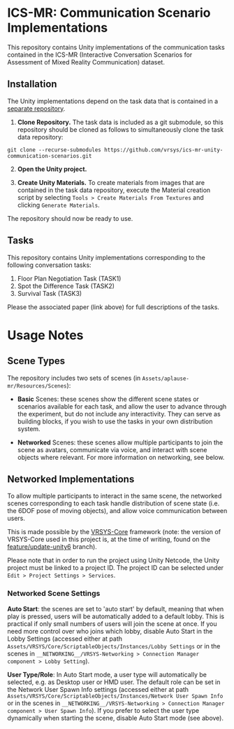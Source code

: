 # ICS-MR: Communication Scenario Implementations

This repository contains Unity implementations of the communication tasks contained in the ICS-MR (Interactive Conversation Scenarios for Assessment of Mixed Reality Communication) dataset.    

## Installation

The Unity implementations depend on the task data that is contained in a [separate repository](https://github.com/vrsys/ics-mr-unity-communication-scenarios).

1. **Clone Repository.** The task data is included as a git submodule, so this repository should be cloned as follows to simultaneously clone the task data repository:

```
git clone --recurse-submodules https://github.com/vrsys/ics-mr-unity-communication-scenarios.git
```

2. **Open the Unity project.** 

3. **Create Unity Materials.** To create materials from images that are contained in the task data repository, execute the Material creation script by selecting `Tools > Create Materials From Textures` and clicking `Generate Materials`.

The repository should now be ready to use.


## Tasks

This repository contains Unity implementations corresponding to the following conversation tasks:

1. Floor Plan Negotiation Task (TASK1)
2. Spot the Difference Task (TASK2)
3. Survival Task (TASK3)

Please the associated paper (link above) for full descriptions of the tasks.


# Usage Notes

## Scene Types

The repository includes two sets of scenes (in `Assets/aplause-mr/Resources/Scenes`):

* **Basic** Scenes: these scenes show the different scene states or scenarios available for each task, and allow the user to advance through the experiment, but do not include any interactivity. They can serve as building blocks, if you wish to use the tasks in your own distribution system.

* **Networked** Scenes: these scenes allow multiple participants to join the scene as avatars, communicate via voice, and interact with scene objects where relevant. For more information on networking, see below.


## Networked Implementations

To allow multiple participants to interact in the same scene, the networked scenes corresponding to each task handle distribution of scene state (i.e. the 6DOF pose of moving objects), and allow voice communication between users.

This is made possible by the [VRSYS-Core](https://github.com/vrsys/vrsys-core/) framework (note: the version of VRSYS-Core used in this project is, at the time of writing, found on the [feature/update-unity6](https://github.com/vrsys/vrsys-core/tree/feature/update-unity6) branch). 

Please note that in order to run the project using Unity Netcode, the Unity project must be linked to a project ID. The project ID can be selected under `Edit > Project Settings > Services`.

### Networked Scene Settings

**Auto Start**: the scenes are set to 'auto start' by default, meaning that when play is pressed, users will be automatically added to a default lobby. This is practical if only small numbers of users will join the scene at once. If you need more control over who joins which lobby, disable Auto Start in the Lobby Settings (accessed either at path `Assets/VRSYS/Core/ScriptableObjects/Instances/Lobby Settings` or in the scenes in `__NETWORKING__/VRSYS-Networking > Connection Manager component > Lobby Setting`). 

**User Type/Role**: In Auto Start mode, a user type will automatically be selected, e.g. as Desktop user or HMD user. The default role can be set in the Network User Spawn Info settings (accessed either at path `Assets/VRSYS/Core/ScriptableObjects/Instances/Network User Spawn Info` or in the scenes in `__NETWORKING__/VRSYS-Networking > Connection Manager component > User Spawn Info`). If you prefer to select the user type dynamically when starting the scene, disable Auto Start mode (see above).

